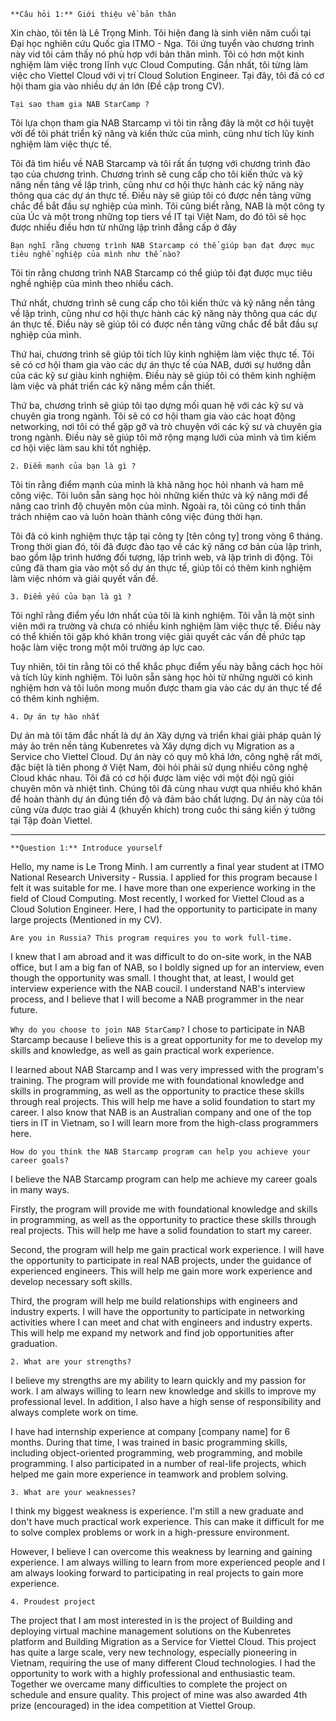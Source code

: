 `**Câu hỏi 1:** Giới thiệu về bản thân`

Xin chào, tôi tên là Lê Trọng Minh. Tôi hiện đang là sinh viên năm cuối tại Đại học nghiên cứu Quốc gia ITMO - Nga. Tôi ứng tuyển vào chương trình này vid tôi cảm thấy nó phù hợp với bản thân mình. 
Tôi có hơn một kinh nghiệm làm việc trong lĩnh vực Cloud Computing. Gần nhất, tôi từng làm việc cho Viettel Cloud với vị trí Cloud Solution Engineer. Tại đây, tôi đã có cơ hội tham gia vào nhiều dự án lớn (Đề cập trong CV).


`Tại sao tham gia NAB StarCamp ?`

Tôi lựa chọn tham gia NAB Starcamp vì tôi tin rằng đây là một cơ hội tuyệt vời để tôi phát triển kỹ năng và kiến thức của mình, cũng như tích lũy kinh nghiệm làm việc thực tế.

Tôi đã tìm hiểu về NAB Starcamp và tôi rất ấn tượng với chương trình đào tạo của chương trình. Chương trình sẽ cung cấp cho tôi kiến thức và kỹ năng nền tảng về lập trình, cũng như cơ hội thực hành các kỹ năng này thông qua các dự án thực tế. Điều này sẽ giúp tôi có được nền tảng vững chắc để bắt đầu sự nghiệp của mình.
Tôi cũng biết rằng, NAB là một công ty của Úc và một trong những top tiers về IT tại Việt Nam, do đó tôi sẽ học được nhiều điều hơn từ những lập trình đẳng cấp ở đây


`Bạn nghĩ rằng chương trình NAB Starcamp có thể giúp bạn đạt được mục tiêu nghề nghiệp của mình như thế nào?`

Tôi tin rằng chương trình NAB Starcamp có thể giúp tôi đạt được mục tiêu nghề nghiệp của mình theo nhiều cách.

Thứ nhất, chương trình sẽ cung cấp cho tôi kiến thức và kỹ năng nền tảng về lập trình, cũng như cơ hội thực hành các kỹ năng này thông qua các dự án thực tế. Điều này sẽ giúp tôi có được nền tảng vững chắc để bắt đầu sự nghiệp của mình.

Thứ hai, chương trình sẽ giúp tôi tích lũy kinh nghiệm làm việc thực tế. Tôi sẽ có cơ hội tham gia vào các dự án thực tế của NAB, dưới sự hướng dẫn của các kỹ sư giàu kinh nghiệm. Điều này sẽ giúp tôi có thêm kinh nghiệm làm việc và phát triển các kỹ năng mềm cần thiết.

Thứ ba, chương trình sẽ giúp tôi tạo dựng mối quan hệ với các kỹ sư và chuyên gia trong ngành. Tôi sẽ có cơ hội tham gia vào các hoạt động networking, nơi tôi có thể gặp gỡ và trò chuyện với các kỹ sư và chuyên gia trong ngành. Điều này sẽ giúp tôi mở rộng mạng lưới của mình và tìm kiếm cơ hội việc làm sau khi tốt nghiệp.


`2. Điểm mạnh của bạn là gì ?`

Tôi tin rằng điểm mạnh của mình là khả năng học hỏi nhanh và ham mê công việc. Tôi luôn sẵn sàng học hỏi những kiến thức và kỹ năng mới để nâng cao trình độ chuyên môn của mình. Ngoài ra, tôi cũng có tinh thần trách nhiệm cao và luôn hoàn thành công việc đúng thời hạn.

Tôi đã có kinh nghiệm thực tập tại công ty [tên công ty] trong vòng 6 tháng. Trong thời gian đó, tôi đã được đào tạo về các kỹ năng cơ bản của lập trình, bao gồm lập trình hướng đối tượng, lập trình web, và lập trình di động. Tôi cũng đã tham gia vào một số dự án thực tế, giúp tôi có thêm kinh nghiệm làm việc nhóm và giải quyết vấn đề.

`3. Điểm yếu của bạn là gì ?`

Tôi nghĩ rằng điểm yếu lớn nhất của tôi là kinh nghiệm. Tôi vẫn là một sinh viên mới ra trường và chưa có nhiều kinh nghiệm làm việc thực tế. Điều này có thể khiến tôi gặp khó khăn trong việc giải quyết các vấn đề phức tạp hoặc làm việc trong một môi trường áp lực cao.

Tuy nhiên, tôi tin rằng tôi có thể khắc phục điểm yếu này bằng cách học hỏi và tích lũy kinh nghiệm. Tôi luôn sẵn sàng học hỏi từ những người có kinh nghiệm hơn và tôi luôn mong muốn được tham gia vào các dự án thực tế để có thêm kinh nghiệm.

`4. Dự án tự hào nhất`

Dự án mà tôi tâm đắc nhất là dự án Xây dựng và triển khai giải pháp quản lý máy ảo trên nền tảng Kubenretes và Xây dựng dịch vụ Migration as a Service cho Viettel Cloud. Dự án này có quy mô khá lớn, công nghệ rất mới, đặc biệt là tiên phong ở Việt Nam, đòi hỏi phải sử dụng nhiều công nghệ Cloud khác nhau. Tôi đã có cơ hội được làm việc với một đội ngũ giỏi chuyên môn và nhiệt tình. Chúng tôi đã cùng nhau vượt qua nhiều khó khăn để hoàn thành dự án đúng tiến độ và đảm bảo chất lượng. Dự án này của tôi cũng vừa được trao giải 4 (khuyến khích) trong cuôc thi sáng kiến ý tưởng tại Tập đoàn Viettel.


------------------


`**Question 1:** Introduce yourself`

Hello, my name is Le Trong Minh. I am currently a final year student at ITMO National Research University - Russia. I applied for this program because I felt it was suitable for me.
I have more than one experience working in the field of Cloud Computing. Most recently, I worked for Viettel Cloud as a Cloud Solution Engineer. Here, I had the opportunity to participate in many large projects (Mentioned in my CV).


`Are you in Russia? This program requires you to work full-time.`

I knew that I am abroad and it was difficult to do on-site work, in the NAB office, but I am a big fan of NAB, so I boldly signed up for an interview, even though the opportunity was small. I thought that, at least, I would get interview experience with the NAB coucil. I understand NAB's interview process, and I believe that I will become a NAB programmer in the near future.


`Why do you choose to join NAB StarCamp?`
I chose to participate in NAB Starcamp because I believe this is a great opportunity for me to develop my skills and knowledge, as well as gain practical work experience.

I learned about NAB Starcamp and I was very impressed with the program's training. The program will provide me with foundational knowledge and skills in programming, as well as the opportunity to practice these skills through real projects. This will help me have a solid foundation to start my career.
I also know that NAB is an Australian company and one of the top tiers in IT in Vietnam, so I will learn more from the high-class programmers here.


`How do you think the NAB Starcamp program can help you achieve your career goals?`

I believe the NAB Starcamp program can help me achieve my career goals in many ways.

Firstly, the program will provide me with foundational knowledge and skills in programming, as well as the opportunity to practice these skills through real projects. This will help me have a solid foundation to start my career.

Second, the program will help me gain practical work experience. I will have the opportunity to participate in real NAB projects, under the guidance of experienced engineers. This will help me gain more work experience and develop necessary soft skills.

Third, the program will help me build relationships with engineers and industry experts. I will have the opportunity to participate in networking activities where I can meet and chat with engineers and industry experts. This will help me expand my network and find job opportunities after graduation.

`2. What are your strengths?`

I believe my strengths are my ability to learn quickly and my passion for work. I am always willing to learn new knowledge and skills to improve my professional level. In addition, I also have a high sense of responsibility and always complete work on time.

I have had internship experience at company [company name] for 6 months. During that time, I was trained in basic programming skills, including object-oriented programming, web programming, and mobile programming. I also participated in a number of real-life projects, which helped me gain more experience in teamwork and problem solving.

`3. What are your weaknesses?`

I think my biggest weakness is experience. I'm still a new graduate and don't have much practical work experience. This can make it difficult for me to solve complex problems or work in a high-pressure environment.

However, I believe I can overcome this weakness by learning and gaining experience. I am always willing to learn from more experienced people and I am always looking forward to participating in real projects to gain more experience.

`4. Proudest project`

The project that I am most interested in is the project of Building and deploying virtual machine management solutions on the Kubenretes platform and Building Migration as a Service for Viettel Cloud. This project has quite a large scale, very new technology, especially pioneering in Vietnam, requiring the use of many different Cloud technologies. I had the opportunity to work with a highly professional and enthusiastic team. Together we overcame many difficulties to complete the project on schedule and ensure quality. This project of mine was also awarded 4th prize (encouraged) in the idea competition at Viettel Group.



